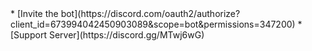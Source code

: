 <nav></nav>
* [Invite the bot](https://discord.com/oauth2/authorize?client_id=673994042450903089&scope=bot&permissions=347200)
* [Support Server](https://discord.gg/MTwj6wG)
